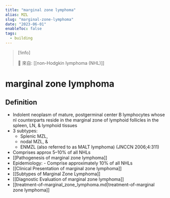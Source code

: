 ```yaml
---
title: "marginal zone lymphoma"
alias: MZL
slug: "marginal-zone-lymphoma"
date: "2023-06-01"
enableToc: false
tags:
  - building
---
```


> [!info]
>
> 🌱 來自: [[non-Hodgkin lymphoma (NHL)]]

# marginal zone lymphoma

## Definition

- Indolent neoplasm of mature, postgerminal center B lymphocytes whose nl counterparts reside in the marginal zone of lymphoid follicles in the spleen, LN, & lymphoid tissues
- 3 subtypes: 
    - Splenic MZL, 
    - nodal MZL, & 
    - ENMZL (also referred to as MALT lymphoma) (JNCCN 2006;4:311)
- Comprises approx 5–10% of all NHLs
- [[Pathogenesis of marginal zone lymphoma]]
- Epidemiology: - Comprise approximately 10% of all NHLs
- [[Clinical Presentation of marginal zone lymphoma]]
- [[Subtypes of Marginal Zone Lymphoma]]
- [[Diagnostic Evaluation of marginal zone lymphoma]]
- [[treatment-of-marginal_zone_lymphoma.md|treatment-of-marginal zone lymphoma]]

